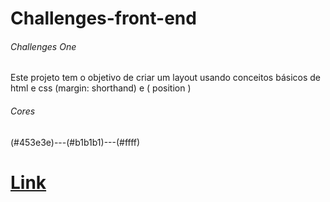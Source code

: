 # Challenges-front-end
###### Challenges One
Este projeto tem o objetivo de criar um layout usando conceitos básicos de html e css (margin: shorthand) e ( position )
###### Cores
 (#453e3e)---(#b1b1b1)---(#ffff)
# [Link](https://thiagomassenomaciel.github.io/Challenges-front-end/)
